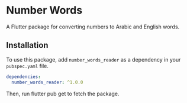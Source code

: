 # Number Words

A Flutter package for converting numbers to Arabic and English words.

## Installation

To use this package, add `number_words_reader` as a dependency in your `pubspec.yaml` file.

```yaml
dependencies:
  number_words_reader: ^1.0.0
```

Then, run flutter pub get to fetch the package.

